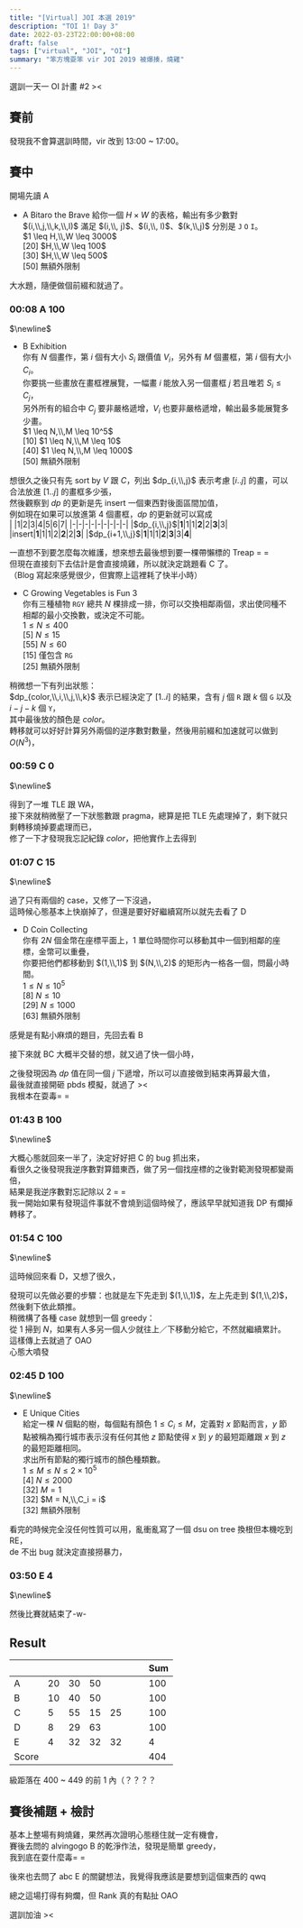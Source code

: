 ```yaml
---
title: "[Virtual] JOI 本選 2019"
description: "TOI 1! Day 3"
date: 2022-03-23T22:00:00+08:00
draft: false
tags: ["virtual", "JOI", "OI"]
summary: "笨方塊耍笨 vir JOI 2019 被爆揍，燒雞"
---
```



選訓一天一 OI 計畫 #2 ><  

## 賽前
發現我不會算選訓時間，vir 改到 13:00 ~ 17:00。  

## 賽中

開場先讀 A   
 - A Bitaro the Brave
 給你一個 $H \times W$ 的表格，輸出有多少數對 $(i,\\,j,\\,k,\\,l)$ 滿足 $(i,\\, j)$、$(i,\\, l)$、$(k,\\,j)$ 分別是 `J` `O` `I`。  
 $1 \leq H,\\,W \leq 3000$  
 [20] $H,\\,W \leq 100$  
 [30] $H,\\,W \leq 500$  
 [50] 無額外限制  

大水題，隨便做個前綴和就過了。  

### 00:08 A <green>100</green>  
$\newline$

 - B Exhibition  
 你有 $N$ 個畫作，第 $i$ 個有大小 $S_i$ 跟價值 $V_i$，另外有 $M$ 個畫框，第 $i$ 個有大小 $C_i$。  
 你要挑一些畫放在畫框裡展覽，一幅畫 $i$ 能放入另一個畫框 $j$ 若且唯若 $S_i \leq C_j$，  
 另外所有的組合中 $C_j$ 要非嚴格遞增，$V_i$ 也要非嚴格遞增，輸出最多能展覽多少畫。   
 $1 \leq N,\\,M \leq 10^5$  
 [10] $1 \leq N,\\,M \leq 10$  
 [40] $1 \leq N,\\,M \leq 1000$  
 [50] 無額外限制  

 想很久之後只有先 sort by $V$ 跟 $C$，列出 $dp_{i,\\,j}$ 表示考慮 $[i..j]$ 的畫，可以合法放進 $[1..j]$ 的畫框多少張，  
 然後觀察到 $dp$ 的更新是先 insert 一個東西對後面區間加值，  
 例如現在如果可以放進第 4 個畫框，$dp$ 的更新就可以寫成  
 | |1|2|3|4|5|6|7|
 |-|-|-|-|-|-|-|-|-|
 |$dp_{i,\\,j}$|**1**|1|1|**2**|2|**3**|3|
 |insert|**1**|1|1|2|**2**|2|**3**|
 |$dp_{i+1,\\,j}$|**1**|1|1|**2**|**3**|3|**4**|  

 一直想不到要怎麼每次維護，想來想去最後想到要一棵帶懶標的 Treap = =  
 但現在直接刻下去估計是會直接燒雞，所以就決定跳題看 C 了。  
 （Blog 寫起來感覺很少，但實際上這裡耗了快半小時）  

 - C Growing Vegetables is Fun 3  
 你有三種植物 `RGY` 總共 $N$ 棵排成一排，你可以交換相鄰兩個，求出使同種不相鄰的最小交換數，或決定不可能。  
 $1 \leq N \leq 400$  
 [5] $N \leq 15$  
 [55] $N \leq 60$  
 [15] 僅包含 `RG`  
 [25] 無額外限制  

 稍微想一下有列出狀態：  
 $dp_{color,\\,i,\\,j,\\,k}$ 表示已經決定了 $[1..i]$ 的結果，含有 $j$ 個 `R` 跟 $k$ 個 `G` 以及 $i - j - k$ 個 `Y`，  
 其中最後放的顏色是 $color$。  
 轉移就可以好好計算另外兩個的逆序數對數量，然後用前綴和加速就可以做到 $O(N^3)$，  
  
### 00:59 C 0 
$\newline$

得到了一堆 TLE 跟 WA，  
接下來就稍微壓了一下狀態數跟 pragma，總算是把 TLE 先處理掉了，剩下就只剩轉移燒掉要處理而已，  
修了一下才發現我忘記紀錄 $color$，把他實作上去得到

### 01:07 C 15 
$\newline$

過了只有兩個的 case，又修了一下沒過，  
這時候心態基本上快崩掉了，但還是要好好繼續寫所以就先去看了 D  

 - D Coin Collecting  
 你有 $2N$ 個金幣在座標平面上，$1$ 單位時間你可以移動其中一個到相鄰的座標，金幣可以重疊，  
 你要把他們都移動到 $(1,\\,1)$ 到 $(N,\\,2)$ 的矩形內一格各一個，問最小時間。    
 $1 \leq N \leq 10^5$  
 [8] $N \leq 10$  
 [29] $N \leq 1000$  
 [63] 無額外限制  

感覺是有點小麻煩的題目，先回去看 B  

接下來就 BC 大概半交替的想，就又過了快一個小時，  

之後發現因為 $dp$ 值在同一個 $j$ 下遞增，所以可以直接做到結束再算最大值，  
最後就直接開砸 pbds 模擬，就過了 ><  
我根本在耍毒= =  

### 01:43 B <green>100</green> 
$\newline$

大概心態就回來一半了，決定好好把 C 的 bug 抓出來，  
看很久之後發現我逆序數對算錯東西，做了另一個找座標的之後對範測發現都變兩倍，  
結果是我逆序數對忘記除以 2 = =  
我一開始如果有發現這件事就不會燒到這個時候了，應該早早就知道我 DP 有爛掉轉移了。  

### 01:54 C <green>100</green> 
$\newline$

這時候回來看 D，又想了很久，  

發現可以先做必要的步驟：也就是左下先走到 $(1,\\,1)$，左上先走到 $(1,\\,2)$，然後剩下依此類推。  
稍微構了各種 case 就想到一個 greedy：  
從 $1$ 掃到 $N$，如果有人多另一個人少就往上／下移動分給它，不然就繼續累計。  
這樣傳上去就過了 OAO  
心態大噴發   

### 02:45 D <green>100</green> 
$\newline$

 - E Unique Cities  
 給定一棵 $N$ 個點的樹，每個點有顏色 $1 \leq C_i \leq M$，定義對 $x$ 節點而言，$y$ 節點被稱為獨行城市表示沒有任何其他 $z$ 節點使得 $x$ 到 $y$ 的最短距離跟 $x$ 到 $z$ 的最短距離相同。  
 求出所有節點的獨行城市的顏色種類數。   
 $1 \leq M \leq N \leq 2 \times 10^5$  
 [4] $N \leq 2000$  
 [32] $M = 1$  
 [32] $M = N,\\,C_i = i$  
 [32] 無額外限制  

看完的時候完全沒任何性質可以用，亂衝亂寫了一個 dsu on tree 換根但本機吃到 RE，  
de 不出 bug 就決定直接撈暴力，  

### 03:50 E 4
$\newline$

然後比賽就結束了-w-  

## Result
||||||||Sum|
|-|-|-|-|-|-|-|-|
|A|<green>20</green>|<green>30</green>| <green>50</green>||||<green>100</green>|
|B|<green>10</green>|<green>40</green>|<green>50</green>||||<green>100</green>|
|C|<green>5</green>|<green>55</green>|<green>15</green>|<green>25</green>|||<green>100</green>|
|D|<green>8</green>|<green>29</green>|<green>63</green>||||<green>100</green>|
|E|<green>4</green>|32|32|32|||4|
|Score|||||||404|

級距落在 400 ~ 449 的前 1 內（？？？？      

## 賽後補題 + 檢討

基本上整場有夠燒雞，果然再次證明心態穩住就一定有機會，  
賽後去問的 alvingogo B 的乾淨作法，發現是簡單 greedy，  
我到底在耍什麼毒= =  

後來也去問了 abc E 的關鍵想法，我覺得我應該是要想到這個東西的 qwq  

總之這場打得有夠爛，但 Rank 真的有點扯 OAO   

選訓加油 ><  
